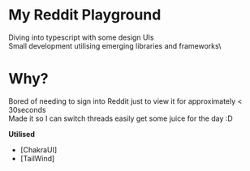 # My Reddit Playground
Diving into typescript with some design UIs\
Small development utilising emerging libraries and frameworks\

# Why?
Bored of needing to sign into Reddit just to view it for approximately < 30seconds\
Made it so I can switch threads easily get some juice for the day :D 

**Utilised**
* [ChakraUI]
* [TailWind]
